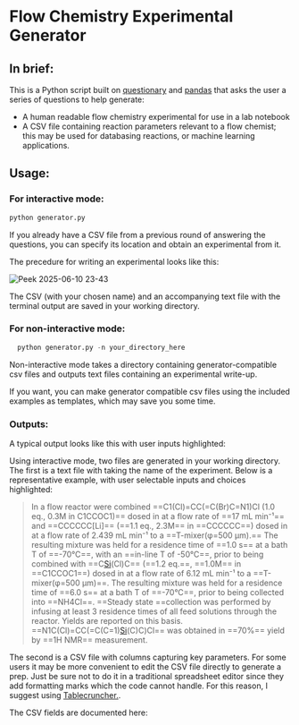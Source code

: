 # Flow Chemistry Experimental Generator

## In brief:

This is a Python script built on [questionary](https://pypi.org/project/questionary/) and [pandas](https://pypi.org/project/pandas/) that asks the user a series of questions to help generate:

*   A human readable flow chemistry experimental for use in a lab notebook
*   A CSV file containing reaction parameters relevant to a flow chemist; this may be used for databasing reactions, or machine learning applications.

## Usage:

### For interactive mode:

```python
python generator.py
```

If you already have a CSV file from a previous round of answering the questions, you can specify its location and obtain an experimental from it. 

The precedure for writing an experimental looks like this:

![Peek 2025-06-10 23-43](https://github.com/user-attachments/assets/ec783f72-c65b-48a4-9adf-0c891bffa6f2)

The CSV (with your chosen name) and an accompanying text file with the terminal output are saved in your working directory.

### For non-interactive mode:

```python
  python generator.py -n your_directory_here
```

Non-interactive mode takes a directory containing generator-compatible csv files and outputs text files containing an experimental write-up. 

If you want, you can make generator compatible csv files using the included examples as templates, which may save you some time.


### Outputs:
A typical output looks like this with user inputs highlighted:

Using interactive mode, two files are generated in your working directory. The first is a text file with taking the name of the experiment. Below is a representative example, with user selectable inputs and choices highlighted:

>In a flow reactor were combined ==C1(Cl)=CC(=C(Br)C=N1)Cl (1.0 eq., 0.3M in C1CCOC1)== dosed in at a flow rate of ==17 mL min⁻¹== and ==CCCCCC[Li]== (==1.1 eq., 2.3M== in ==CCCCCC==) dosed in at a flow rate of 2.439 mL min⁻¹ to a ==T-mixer(φ=500 µm).== The resulting mixture was held for a residence time of ==1.0 s== at a bath T of ==-70°C==, with an ==in-line T of -50°C==, prior to being combined with ==C[Si](C)(Cl)C== (==1.2 eq.==, ==1.0M== in ==C1CCOC1==) dosed in at a flow rate of 6.12 mL min⁻¹ to a ==T-mixer(φ=500 µm)==. The resulting mixture was held for a residence time of ==6.0 s== at a bath T of ==-70°C==, prior to being collected into ==NH4Cl==. ==Steady state ==collection was performed by infusing at least 3 residence times of all feed solutions through the reactor. Yields are reported on this basis. ==N1C(Cl)=CC(=C(C=1)[Si](C)(C)C)Cl== was obtained in ==70%== yield by ==1H NMR== measurement.

The second is a CSV file with columns capturing key parameters. For some users it may be more convenient to edit the CSV file directly to generate a prep. Just be sure not to do it in a traditional spreadsheet editor since they add formatting marks which the code cannot handle. For this reason, I suggest using [Tablecruncher.](https://tablecruncher.com/).

The CSV fields are documented here:

